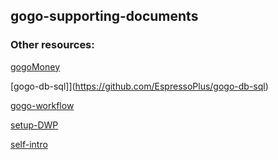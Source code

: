 ## gogo-supporting-documents


### Other resources:

[gogoMoney](https://github.com/EspressoPlus/gogoMoney)

[gogo-db-sql]](https://github.com/EspressoPlus/gogo-db-sql)

[gogo-workflow](https://github.com/EspressoPlus/gogo-workflow)

[setup-DWP](https://github.com/EspressoPlus/setup-DWP)

[self-intro](https://github.com/EspressoPlus/self-intro)
